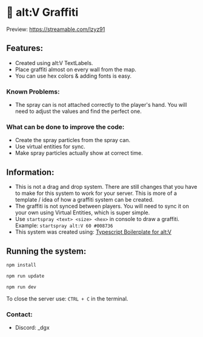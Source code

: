 #  💨 alt:V Graffiti

Preview: https://streamable.com/lzyz91

## Features:
- Created using alt:V TextLabels.
- Place graffiti almost on every wall from the map.
- You can use hex colors & adding fonts is easy.

### Known Problems:
- The spray can is not attached correctly to the player's hand. You will need to adjust the values and find the perfect one.
  
### What can be done to improve the code:
- Create the spray particles from the spray can.
- Use virtual entities for sync.
- Make spray particles actually show at correct time.

## Information:
- This is not a drag and drop system. There are still changes that you have to make for this system to work for your server. This is more of a template / idea of how a graffiti system can be created.
- The graffiti is not synced between players. You will need to sync it on your own using Virtual Entities, which is super simple.
- Use `startspray <text> <size> <hex>` in console to draw a graffiti. Example: `startspray alt:V 60 #008736`
- This system was created using: [Typescript Boilerplate for alt:V](https://github.com/Stuyk/altv-typescript)

## Running the system:

```sh
npm install
```

```sh
npm run update
```

```sh
npm run dev
```

To close the server use: `CTRL + C` in the terminal.

### Contact:
- Discord: _dgx
